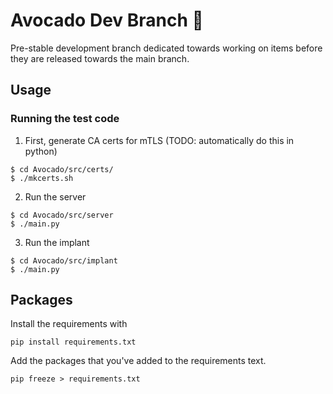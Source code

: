 # Avocado Dev Branch :avocado:

Pre-stable development branch dedicated towards working on items before they are released towards the main branch.

## Usage

### Running the test code
1. First, generate CA certs for mTLS (TODO: automatically do this in python)
```
$ cd Avocado/src/certs/
$ ./mkcerts.sh
```

2. Run the server
```
$ cd Avocado/src/server
$ ./main.py
```

3. Run the implant
```
$ cd Avocado/src/implant
$ ./main.py
```


## Packages

Install the requirements with
```angular2html
pip install requirements.txt
```

Add the packages that you've added to the requirements text.
```angular2html
pip freeze > requirements.txt
```
